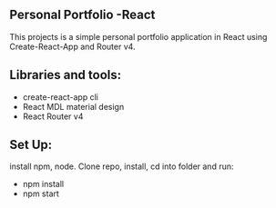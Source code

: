 ## Personal Portfolio -React
This projects is a simple personal portfolio application in React using Create-React-App and Router v4.

## Libraries and tools:
- create-react-app cli
- React MDL material design
- React Router v4

## Set Up:
install npm, node. Clone repo, install, cd into folder and run:
- npm install
- npm start
